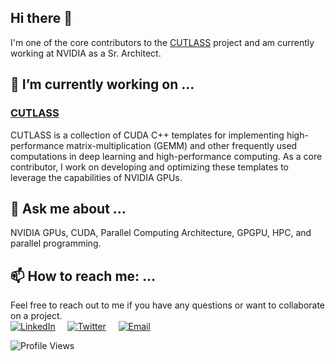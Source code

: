 ## Hi there 👋

<!--
**IonThruster/IonThruster** is a ✨ _special_ ✨ repository because its `README.md` (this file) appears on your GitHub profile.

Here are some ideas to get you started:

- 🔭 I’m currently working on ...
- 🌱 I’m currently learning ...
- 👯 I’m looking to collaborate on ...
- 🤔 I’m looking for help with ...
- 💬 Ask me about ...
- 📫 How to reach me: ...
- 😄 Pronouns: ...
- ⚡ Fun fact: ...
-->

I'm one of the core contributors to the [CUTLASS](https://github.com/NVIDIA/cutlass) project and am currently working at NVIDIA as a Sr. Architect.

## 🔭 I’m currently working on ...

### [CUTLASS](https://github.com/NVIDIA/cutlass)

CUTLASS is a collection of CUDA C++ templates for implementing high-performance matrix-multiplication (GEMM) and other frequently used computations in deep learning and high-performance computing. As a core contributor, I work on developing and optimizing these templates to leverage the capabilities of NVIDIA GPUs.

## 💬 Ask me about ...

NVIDIA GPUs, CUDA, Parallel Computing Architecture, GPGPU, HPC, and parallel programming.

## 📫 How to reach me: ...
Feel free to reach out to me if you have any questions or want to collaborate on a project.  
[![LinkedIn](https://img.shields.io/badge/LinkedIn-8A2BE2)](https://www.linkedin.com/in/pradeep-ramani)&nbsp;&nbsp;&nbsp;&nbsp;
[![Twitter](https://img.shields.io/twitter/follow/_prrama?style=social)](https://x.com/_prrama)&nbsp;&nbsp;&nbsp;&nbsp;
[![Email](https://img.shields.io/badge/Contact%20Me-Email-blue)](mailto:pradeepramni@gmail.com)

![Profile Views](https://komarev.com/ghpvc/?username=IonThruster)

